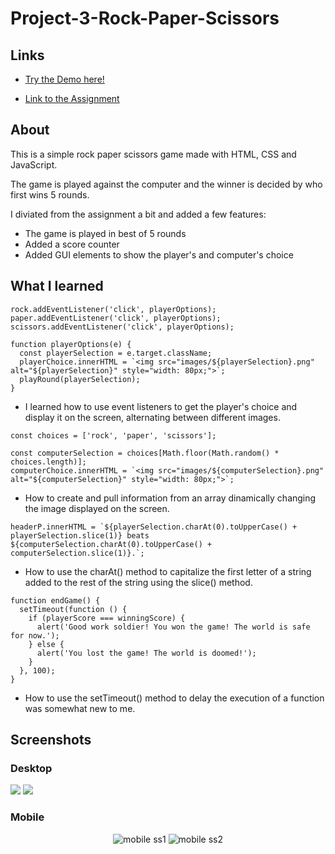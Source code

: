 # Project-3-Rock-Paper-Scissors

## Links
- [Try the Demo here!](https://fantinn.github.io/Rock-Paper-Scissors/)

- [Link to the Assignment](https://www.theodinproject.com/lessons/foundations-rock-paper-scissors)

## About
This is a simple rock paper scissors game made with HTML, CSS and JavaScript.

The game is played against the computer and the winner is decided by who first wins 5 rounds.

I diviated from the assignment a bit and added a few features:
- The game is played in best of 5 rounds
- Added a score counter
- Added GUI elements to show the player's and computer's choice

## What I learned

```
rock.addEventListener('click', playerOptions);
paper.addEventListener('click', playerOptions);
scissors.addEventListener('click', playerOptions);

function playerOptions(e) {
  const playerSelection = e.target.className;
  playerChoice.innerHTML = `<img src="images/${playerSelection}.png" alt="${playerSelection}" style="width: 80px;">`;
  playRound(playerSelection);
}
```
- I learned how to use event listeners to get the player's choice and display it on the screen, alternating between different images.

```
const choices = ['rock', 'paper', 'scissors'];

const computerSelection = choices[Math.floor(Math.random() * choices.length)];
computerChoice.innerHTML = `<img src="images/${computerSelection}.png" alt="${computerSelection}" style="width: 80px;">`;
```
- How to create and pull information from an array dinamically changing the image displayed on the screen.

```
headerP.innerHTML = `${playerSelection.charAt(0).toUpperCase() + playerSelection.slice(1)} beats ${computerSelection.charAt(0).toUpperCase() + computerSelection.slice(1)}.`;
```
- How to use the charAt() method to capitalize the first letter of a string added to the rest of the string using the slice() method.

```
function endGame() {
  setTimeout(function () {
    if (playerScore === winningScore) {
      alert('Good work soldier! You won the game! The world is safe for now.');
    } else {
      alert('You lost the game! The world is doomed!');
    }
  }, 100);
}
```
- How to use the setTimeout() method to delay the execution of a function was somewhat new to me.

## Screenshots

### Desktop

![](https://github.com/Fantinn/Project-3-Rock-Paper-Scissors/blob/main/ss/desktop%20version1.png)
![](https://github.com/Fantinn/Project-3-Rock-Paper-Scissors/blob/main/ss/desktop%20version2.png)

### Mobile

<div align="center">
    <img src="https://github.com/Fantinn/Project-3-Rock-Paper-Scissors/blob/main/ss/mobile%20version1.jpg" alt="mobile ss1" />
    <img src="https://github.com/Fantinn/Project-3-Rock-Paper-Scissors/blob/main/ss/mobile%20version2.jpg" alt="mobile ss2" />
</div>
